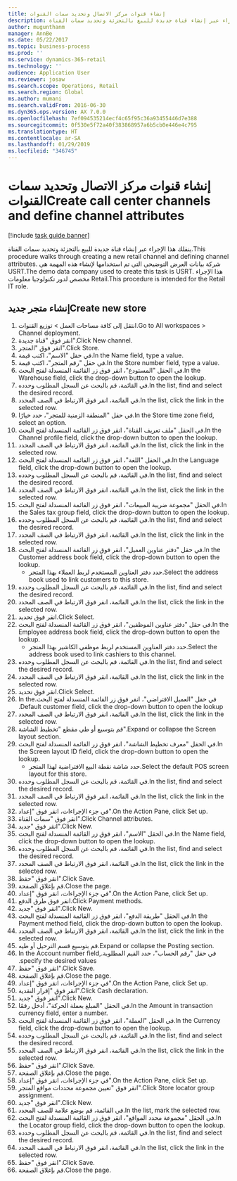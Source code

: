 ```yaml
---
title: إنشاء قنوات مركز الاتصال وتحديد سمات القنوات
description: ينقلك هذا الإجراء عبر إنشاء قناة جديدة للبيع بالتجزئة وتحديد سمات القناة.
author: mugunthanm
manager: AnnBe
ms.date: 05/22/2017
ms.topic: business-process
ms.prod: ''
ms.service: dynamics-365-retail
ms.technology: ''
audience: Application User
ms.reviewer: josaw
ms.search.scope: Operations, Retail
ms.search.region: Global
ms.author: mumani
ms.search.validFrom: 2016-06-30
ms.dyn365.ops.version: AX 7.0.0
ms.openlocfilehash: 7ef094535214ecf4c65f95c36a93455446d7e388
ms.sourcegitcommit: 0f530e5f72a40f383868957a6b5cb0e446e4c795
ms.translationtype: HT
ms.contentlocale: ar-SA
ms.lasthandoff: 01/29/2019
ms.locfileid: "346745"
---
```

# <a name="create-call-center-channels-and-define-channel-attributes"></a><span data-ttu-id="d7cca-103">إنشاء قنوات مركز الاتصال وتحديد سمات القنوات</span><span class="sxs-lookup"><span data-stu-id="d7cca-103">Create call center channels and define channel attributes</span></span>

[!include [task guide banner](../includes/task-guide-banner.md)]

<span data-ttu-id="d7cca-104">ينقلك هذا الإجراء عبر إنشاء قناة جديدة للبيع بالتجزئة وتحديد سمات القناة.</span><span class="sxs-lookup"><span data-stu-id="d7cca-104">This procedure walks through creating a new retail channel and defining channel attributes.</span></span> <span data-ttu-id="d7cca-105">شركة بيانات العرض التوضيحي التي تم استخدامها لإنشاء هذه المهمة هي USRT.‬</span><span class="sxs-lookup"><span data-stu-id="d7cca-105">The demo data company used to create this task is USRT.</span></span> <span data-ttu-id="d7cca-106">هذا الإجراء مخصص لدور تكنولوجيا معلومات Retail‬.</span><span class="sxs-lookup"><span data-stu-id="d7cca-106">This procedure is intended for the Retail IT role.</span></span>


## <a name="create-new-store"></a><span data-ttu-id="d7cca-107">إنشاء متجر جديد</span><span class="sxs-lookup"><span data-stu-id="d7cca-107">Create new store</span></span>
1. <span data-ttu-id="d7cca-108">انتقل إلى كافة مساحات العمل > توزيع القنوات.</span><span class="sxs-lookup"><span data-stu-id="d7cca-108">Go to All workspaces > Channel deployment.</span></span>
2. <span data-ttu-id="d7cca-109">انقر فوق "قناة جديدة".</span><span class="sxs-lookup"><span data-stu-id="d7cca-109">Click New channel.</span></span>
3. <span data-ttu-id="d7cca-110">انقر فوق "المتجر".</span><span class="sxs-lookup"><span data-stu-id="d7cca-110">Click Store.</span></span>
4. <span data-ttu-id="d7cca-111">في حقل "الاسم"، اكتب قيمة.</span><span class="sxs-lookup"><span data-stu-id="d7cca-111">In the Name field, type a value.</span></span>
5. <span data-ttu-id="d7cca-112">في حقل "رقم المتجر"، اكتب قيمة.</span><span class="sxs-lookup"><span data-stu-id="d7cca-112">In the Store number field, type a value.</span></span>
6. <span data-ttu-id="d7cca-113">في الحقل "المستودع"، انقر فوق زر القائمة المنسدلة لفتح البحث.</span><span class="sxs-lookup"><span data-stu-id="d7cca-113">In the Warehouse field, click the drop-down button to open the lookup.</span></span>
7. <span data-ttu-id="d7cca-114">في القائمة، قم بالبحث عن السجل المطلوب وحدده.</span><span class="sxs-lookup"><span data-stu-id="d7cca-114">In the list, find and select the desired record.</span></span>
8. <span data-ttu-id="d7cca-115">في القائمة، انقر فوق الارتباط في الصف المحدد.</span><span class="sxs-lookup"><span data-stu-id="d7cca-115">In the list, click the link in the selected row.</span></span>
9. <span data-ttu-id="d7cca-116">في حقل "‏‫المنطقة الزمنية للمتجر‬"، حدد خيارًا.</span><span class="sxs-lookup"><span data-stu-id="d7cca-116">In the Store time zone field, select an option.</span></span>
10. <span data-ttu-id="d7cca-117">في الحقل "ملف تعريف القناة‬"، انقر فوق زر القائمة المنسدلة لفتح البحث.</span><span class="sxs-lookup"><span data-stu-id="d7cca-117">In the Channel profile field, click the drop-down button to open the lookup.</span></span>
11. <span data-ttu-id="d7cca-118">في القائمة، انقر فوق الارتباط في الصف المحدد.</span><span class="sxs-lookup"><span data-stu-id="d7cca-118">In the list, click the link in the selected row.</span></span>
12. <span data-ttu-id="d7cca-119">في الحقل "اللغة"، انقر فوق زر القائمة المنسدلة لفتح البحث.</span><span class="sxs-lookup"><span data-stu-id="d7cca-119">In the Language field, click the drop-down button to open the lookup.</span></span>
13. <span data-ttu-id="d7cca-120">في القائمة، قم بالبحث عن السجل المطلوب وحدده.</span><span class="sxs-lookup"><span data-stu-id="d7cca-120">In the list, find and select the desired record.</span></span>
14. <span data-ttu-id="d7cca-121">في القائمة، انقر فوق الارتباط في الصف المحدد.</span><span class="sxs-lookup"><span data-stu-id="d7cca-121">In the list, click the link in the selected row.</span></span>
15. <span data-ttu-id="d7cca-122">في الحقل "مجموعة ضريبة المبيعات"، انقر فوق زر القائمة المنسدلة لفتح البحث.</span><span class="sxs-lookup"><span data-stu-id="d7cca-122">In the Sales tax group field, click the drop-down button to open the lookup.</span></span>
16. <span data-ttu-id="d7cca-123">في القائمة، قم بالبحث عن السجل المطلوب وحدده.</span><span class="sxs-lookup"><span data-stu-id="d7cca-123">In the list, find and select the desired record.</span></span>
17. <span data-ttu-id="d7cca-124">في القائمة، انقر فوق الارتباط في الصف المحدد.</span><span class="sxs-lookup"><span data-stu-id="d7cca-124">In the list, click the link in the selected row.</span></span>
18. <span data-ttu-id="d7cca-125">في حقل "دفتر عناوين العميل"، انقر فوق زر القائمة المنسدلة لفتح البحث.</span><span class="sxs-lookup"><span data-stu-id="d7cca-125">In the Customer address book field, click the drop-down button to open the lookup.</span></span>
    * <span data-ttu-id="d7cca-126">حدد دفتر العناوين المستخدم لربط العملاء بهذا المتجر.</span><span class="sxs-lookup"><span data-stu-id="d7cca-126">Select the address book used to link customers to this store.</span></span>  
19. <span data-ttu-id="d7cca-127">في القائمة، قم بالبحث عن السجل المطلوب وحدده.</span><span class="sxs-lookup"><span data-stu-id="d7cca-127">In the list, find and select the desired record.</span></span>
20. <span data-ttu-id="d7cca-128">في القائمة، انقر فوق الارتباط في الصف المحدد.</span><span class="sxs-lookup"><span data-stu-id="d7cca-128">In the list, click the link in the selected row.</span></span>
21. <span data-ttu-id="d7cca-129">انقر فوق تحديد.</span><span class="sxs-lookup"><span data-stu-id="d7cca-129">Click Select.</span></span>
22. <span data-ttu-id="d7cca-130">في حقل "دفتر عناوين الموظفين"، انقر فوق زر القائمة المنسدلة لفتح البحث.</span><span class="sxs-lookup"><span data-stu-id="d7cca-130">In the Employee address book field, click the drop-down button to open the lookup.</span></span>
    * <span data-ttu-id="d7cca-131">حدد دفتر العناوين المستخدم لربط موظفي الكاشير بهذا المتجر.</span><span class="sxs-lookup"><span data-stu-id="d7cca-131">Select the address book used to link cashiers to this channel.</span></span>  
23. <span data-ttu-id="d7cca-132">في القائمة، قم بالبحث عن السجل المطلوب وحدده.</span><span class="sxs-lookup"><span data-stu-id="d7cca-132">In the list, find and select the desired record.</span></span>
24. <span data-ttu-id="d7cca-133">في القائمة، انقر فوق الارتباط في الصف المحدد.</span><span class="sxs-lookup"><span data-stu-id="d7cca-133">In the list, click the link in the selected row.</span></span>
25. <span data-ttu-id="d7cca-134">انقر فوق تحديد.</span><span class="sxs-lookup"><span data-stu-id="d7cca-134">Click Select.</span></span>
26. <span data-ttu-id="d7cca-135">في حقل "‏‫العميل الافتراضي"، انقر فوق زر القائمة المنسدلة لفتح البحث.</span><span class="sxs-lookup"><span data-stu-id="d7cca-135">In the Default customer field, click the drop-down button to open the lookup.</span></span>
27. <span data-ttu-id="d7cca-136">في القائمة، انقر فوق الارتباط في الصف المحدد.</span><span class="sxs-lookup"><span data-stu-id="d7cca-136">In the list, click the link in the selected row.</span></span>
28. <span data-ttu-id="d7cca-137">قم بتوسيع أو طي مقطع "تخطيط الشاشة".</span><span class="sxs-lookup"><span data-stu-id="d7cca-137">Expand or collapse the Screen layout section.</span></span>
29. <span data-ttu-id="d7cca-138">في الحقل "معرف تخطيط الشاشة"، انقر فوق زر القائمة المنسدلة لفتح البحث.</span><span class="sxs-lookup"><span data-stu-id="d7cca-138">In the Screen layout ID field, click the drop-down button to open the lookup.</span></span>
    * <span data-ttu-id="d7cca-139">حدد شاشة نقطة البيع الافتراضية لهذا المتجر.</span><span class="sxs-lookup"><span data-stu-id="d7cca-139">Select the default POS screen layout for this store.</span></span>  
30. <span data-ttu-id="d7cca-140">في القائمة، قم بالبحث عن السجل المطلوب وحدده.</span><span class="sxs-lookup"><span data-stu-id="d7cca-140">In the list, find and select the desired record.</span></span>
31. <span data-ttu-id="d7cca-141">في القائمة، انقر فوق الارتباط في الصف المحدد.</span><span class="sxs-lookup"><span data-stu-id="d7cca-141">In the list, click the link in the selected row.</span></span>
32. <span data-ttu-id="d7cca-142">في جزء الإجراءات، انقر فوق "إعداد".</span><span class="sxs-lookup"><span data-stu-id="d7cca-142">On the Action Pane, click Set up.</span></span>
33. <span data-ttu-id="d7cca-143">انقر فوق "سمات القناة".</span><span class="sxs-lookup"><span data-stu-id="d7cca-143">Click Channel attributes.</span></span>
34. <span data-ttu-id="d7cca-144">انقر فوق "جديد".</span><span class="sxs-lookup"><span data-stu-id="d7cca-144">Click New.</span></span>
35. <span data-ttu-id="d7cca-145">في الحقل "الاسم"، انقر فوق زر القائمة المنسدلة لفتح البحث.</span><span class="sxs-lookup"><span data-stu-id="d7cca-145">In the Name field, click the drop-down button to open the lookup.</span></span>
36. <span data-ttu-id="d7cca-146">في القائمة، قم بالبحث عن السجل المطلوب وحدده.</span><span class="sxs-lookup"><span data-stu-id="d7cca-146">In the list, find and select the desired record.</span></span>
37. <span data-ttu-id="d7cca-147">في القائمة، انقر فوق الارتباط في الصف المحدد.</span><span class="sxs-lookup"><span data-stu-id="d7cca-147">In the list, click the link in the selected row.</span></span>
38. <span data-ttu-id="d7cca-148">انقر فوق "حفظ".</span><span class="sxs-lookup"><span data-stu-id="d7cca-148">Click Save.</span></span>
39. <span data-ttu-id="d7cca-149">قم بإغلاق الصفحة.</span><span class="sxs-lookup"><span data-stu-id="d7cca-149">Close the page.</span></span>
40. <span data-ttu-id="d7cca-150">في جزء الإجراءات، انقر فوق "إعداد".</span><span class="sxs-lookup"><span data-stu-id="d7cca-150">On the Action Pane, click Set up.</span></span>
41. <span data-ttu-id="d7cca-151">انقر فوق طرق الدفع.</span><span class="sxs-lookup"><span data-stu-id="d7cca-151">Click Payment methods.</span></span>
42. <span data-ttu-id="d7cca-152">انقر فوق "جديد".</span><span class="sxs-lookup"><span data-stu-id="d7cca-152">Click New.</span></span>
43. <span data-ttu-id="d7cca-153">في الحقل "طريقة الدفع‬"، انقر فوق زر القائمة المنسدلة لفتح البحث.</span><span class="sxs-lookup"><span data-stu-id="d7cca-153">In the Payment method field, click the drop-down button to open the lookup.</span></span>
44. <span data-ttu-id="d7cca-154">في القائمة، انقر فوق الارتباط في الصف المحدد.</span><span class="sxs-lookup"><span data-stu-id="d7cca-154">In the list, click the link in the selected row.</span></span>
45. <span data-ttu-id="d7cca-155">قم بتوسيع قسم الترحيل أو طيه.</span><span class="sxs-lookup"><span data-stu-id="d7cca-155">Expand or collapse the Posting section.</span></span>
46. <span data-ttu-id="d7cca-156">في حقل "‏‫رقم الحساب"، حدد القيم المطلوبة.</span><span class="sxs-lookup"><span data-stu-id="d7cca-156">In the Account number field, specify the desired values.</span></span>
47. <span data-ttu-id="d7cca-157">انقر فوق "حفظ".</span><span class="sxs-lookup"><span data-stu-id="d7cca-157">Click Save.</span></span>
48. <span data-ttu-id="d7cca-158">قم بإغلاق الصفحة.</span><span class="sxs-lookup"><span data-stu-id="d7cca-158">Close the page.</span></span>
49. <span data-ttu-id="d7cca-159">في جزء الإجراءات، انقر فوق "إعداد".</span><span class="sxs-lookup"><span data-stu-id="d7cca-159">On the Action Pane, click Set up.</span></span>
50. <span data-ttu-id="d7cca-160">انقر فوق "إقرار النقدية".</span><span class="sxs-lookup"><span data-stu-id="d7cca-160">Click Cash declaration.</span></span>
51. <span data-ttu-id="d7cca-161">انقر فوق "جديد".</span><span class="sxs-lookup"><span data-stu-id="d7cca-161">Click New.</span></span>
52. <span data-ttu-id="d7cca-162">في الحقل "المبلغ بعملة الحركة‬"، أدخل رقمًا.</span><span class="sxs-lookup"><span data-stu-id="d7cca-162">In the Amount in transaction currency field, enter a number.</span></span>
53. <span data-ttu-id="d7cca-163">في الحقل "العملة"، انقر فوق زر القائمة المنسدلة لفتح البحث.</span><span class="sxs-lookup"><span data-stu-id="d7cca-163">In the Currency field, click the drop-down button to open the lookup.</span></span>
54. <span data-ttu-id="d7cca-164">في القائمة، قم بالبحث عن السجل المطلوب وحدده.</span><span class="sxs-lookup"><span data-stu-id="d7cca-164">In the list, find and select the desired record.</span></span>
55. <span data-ttu-id="d7cca-165">في القائمة، انقر فوق الارتباط في الصف المحدد.</span><span class="sxs-lookup"><span data-stu-id="d7cca-165">In the list, click the link in the selected row.</span></span>
56. <span data-ttu-id="d7cca-166">انقر فوق "حفظ".</span><span class="sxs-lookup"><span data-stu-id="d7cca-166">Click Save.</span></span>
57. <span data-ttu-id="d7cca-167">قم بإغلاق الصفحة.</span><span class="sxs-lookup"><span data-stu-id="d7cca-167">Close the page.</span></span>
58. <span data-ttu-id="d7cca-168">في جزء الإجراءات، انقر فوق "إعداد".</span><span class="sxs-lookup"><span data-stu-id="d7cca-168">On the Action Pane, click Set up.</span></span>
59. <span data-ttu-id="d7cca-169">انقر فوق "تعيين مجموعة محددات مواقع المتجر‬".</span><span class="sxs-lookup"><span data-stu-id="d7cca-169">Click Store locator group assignment.</span></span>
60. <span data-ttu-id="d7cca-170">انقر فوق "جديد".</span><span class="sxs-lookup"><span data-stu-id="d7cca-170">Click New.</span></span>
61. <span data-ttu-id="d7cca-171">في القائمة، قم بوضع علامة للصف المحدد.</span><span class="sxs-lookup"><span data-stu-id="d7cca-171">In the list, mark the selected row.</span></span>
62. <span data-ttu-id="d7cca-172">في الحقل "مجموعة محدد المواقع‬"، انقر فوق زر القائمة المنسدلة لفتح البحث.</span><span class="sxs-lookup"><span data-stu-id="d7cca-172">In the Locator group field, click the drop-down button to open the lookup.</span></span>
63. <span data-ttu-id="d7cca-173">في القائمة، قم بالبحث عن السجل المطلوب وحدده.</span><span class="sxs-lookup"><span data-stu-id="d7cca-173">In the list, find and select the desired record.</span></span>
64. <span data-ttu-id="d7cca-174">في القائمة، انقر فوق الارتباط في الصف المحدد.</span><span class="sxs-lookup"><span data-stu-id="d7cca-174">In the list, click the link in the selected row.</span></span>
65. <span data-ttu-id="d7cca-175">انقر فوق "حفظ".</span><span class="sxs-lookup"><span data-stu-id="d7cca-175">Click Save.</span></span>
66. <span data-ttu-id="d7cca-176">قم بإغلاق الصفحة.</span><span class="sxs-lookup"><span data-stu-id="d7cca-176">Close the page.</span></span>

